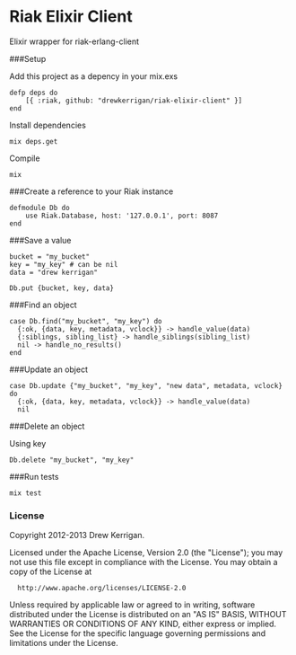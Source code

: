 # Riak Elixir Client

Elixir wrapper for riak-erlang-client

###Setup

Add this project as a depency in your mix.exs

```
defp deps do
	[{ :riak, github: "drewkerrigan/riak-elixir-client" }]
end
```

Install dependencies

```
mix deps.get
```

Compile

```
mix
```

###Create a reference to your Riak instance

```
defmodule Db do
	use Riak.Database, host: '127.0.0.1', port: 8087
end
```

###Save a value

```
bucket = "my_bucket"
key = "my_key" # can be nil
data = "drew kerrigan"

Db.put {bucket, key, data}
```

###Find an object

```
case Db.find("my_bucket", "my_key") do
  {:ok, {data, key, metadata, vclock}} -> handle_value(data)
  {:siblings, sibling_list} -> handle_siblings(sibling_list)
  nil -> handle_no_results()
end
```

###Update an object

```
case Db.update {"my_bucket", "my_key", "new data", metadata, vclock} do
  {:ok, {data, key, metadata, vclock}} -> handle_value(data)
  nil
```

###Delete an object

Using key

```
Db.delete "my_bucket", "my_key"
```

###Run tests

```
mix test
```

### License

Copyright 2012-2013 Drew Kerrigan.

  Licensed under the Apache License, Version 2.0 (the "License");
  you may not use this file except in compliance with the License.
  You may obtain a copy of the License at

      http://www.apache.org/licenses/LICENSE-2.0

  Unless required by applicable law or agreed to in writing, software
  distributed under the License is distributed on an "AS IS" BASIS,
  WITHOUT WARRANTIES OR CONDITIONS OF ANY KIND, either express or implied.
  See the License for the specific language governing permissions and
  limitations under the License.